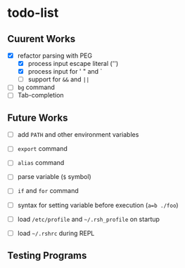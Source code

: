 # todo-list
## Cuurent Works

- [x] refactor parsing with PEG
    - [x] process input escape literal ('\')
    - [x] process input for ' " and `
    - [ ] support for `&&` and `||`
- [ ] `bg` command
- [ ] Tab-completion

## Future Works
- [ ] add `PATH` and other environment variables
- [ ] `export` command
- [ ] `alias` command
- [ ] parse variable (`$` symbol)
- [ ] `if` and `for` command
- [ ] syntax for setting variable before execution (`a=b ./foo`)
- [ ] load `/etc/profile` and `~/.rsh_profile` on startup
- [ ] load `~/.rshrc` during REPL


## Testing Programs
